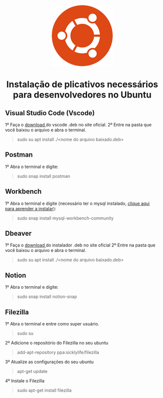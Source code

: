 <div align="center">
    <img src="./images/ubuntu.png"/>

# Instalação de plicativos necessários para desenvolvedores no Ubuntu
</div>


## Visual Studio Code (Vscode)

1º Faça o <a href="https://code.visualstudio.com/download"> download </a> do vscode .deb no site oficial.
2º Entre na pasta que você baixou o arquivo e abra o terminal.

> sudo su
> apt install ./&lt;nome do arquivo baixado.deb&gt;


## Postman

1º Abra o terminal e digite:
> sudo snap install postman

## Workbench

1º Abra o terminal e digite (necessário ter o mysql instalado, <a href="https://github.com/Paulo3678/Ubuntu_Config">clique aqui para aprender a instalar</a>):
> sudo snap install mysql-workbench-community

## Dbeaver

1º Faça o <a href="https://dbeaver.io/download/"> download </a> do instalador .deb no site oficial
2º Entre na pasta que você baixou o arquivo e abra o terminal.

> sudo su
> apt install ./&lt;nome do arquivo baixado.deb&gt;

## Notion

1º Abra o terminal e digite:
> sudo snap install notion-snap

## Filezilla

1º Abra o terminal e entre como super usuário.
> sudo su

2º Adicione o repositório do Filezilla no seu ubuntu
> add-apt-repository ppa:sicklylife/filezilla

3º Atualize as configurações do seu ubuntu
> apt-get update

4º Instale o Filezilla
> sudo apt-get install filezilla
